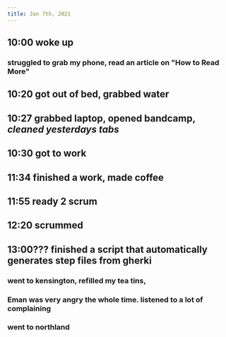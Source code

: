 ```yaml
---
title: Jan 7th, 2021
---
```


## 10:00 woke up
### struggled to grab my phone, read an article on "How to Read More"
## 10:20 got out of bed, grabbed water
## 10:27 grabbed laptop, opened bandcamp, *cleaned yesterdays tabs*
## 10:30 got to work
## 11:34 finished a work, made coffee
## 11:55 ready 2 scrum
## 12:20 scrummed
## 13:00??? finished a script that automatically generates step files from gherki
### went to kensington, refilled my tea tins,
### Eman was very angry the whole time. listened to a lot of complaining
### went to northland
##
